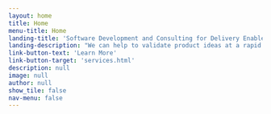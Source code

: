```yaml
---
layout: home
title: Home
menu-title: Home
landing-title: 'Software Development and Consulting for Delivery Enablement and Rapid Prototyping'
landing-description: "We can help to validate product ideas at a rapid pace. Whittle down software delivery times to hours. Build custom software that is stable, reliable and well-crafted, or integrate into your team in times of need. Get in touch so we can find the solution that works for your company."
link-button-text: 'Learn More'
link-button-target: 'services.html'
description: null
image: null
author: null
show_tile: false
nav-menu: false
---
```

